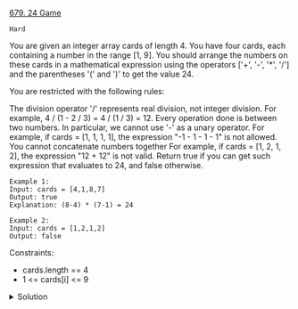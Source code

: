 [679. 24 Game](https://leetcode.com/problems/24-game/description/)

`Hard`

You are given an integer array cards of length 4. You have four cards, each containing a number in the range [1, 9]. You should arrange the numbers on these cards in a mathematical expression using the operators ['+', '-', '*', '/'] and the parentheses '(' and ')' to get the value 24.

You are restricted with the following rules:

The division operator '/' represents real division, not integer division.
For example, 4 / (1 - 2 / 3) = 4 / (1 / 3) = 12.
Every operation done is between two numbers. In particular, we cannot use '-' as a unary operator.
For example, if cards = [1, 1, 1, 1], the expression "-1 - 1 - 1 - 1" is not allowed.
You cannot concatenate numbers together
For example, if cards = [1, 2, 1, 2], the expression "12 + 12" is not valid.
Return true if you can get such expression that evaluates to 24, and false otherwise.

```
Example 1:
Input: cards = [4,1,8,7]
Output: true
Explanation: (8-4) * (7-1) = 24

Example 2:
Input: cards = [1,2,1,2]
Output: false
```

Constraints:

- cards.length == 4
- 1 <= cards[i] <= 9

<details>
<summary>Solution</summary>

[HuifengGuan](https://www.youtube.com/watch?v=7zlzniZ5xWs)

</details>